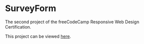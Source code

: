 # SurveyForm

The second project of the freeCodeCamp Responsive Web Design Certification.

This project can be viewed [here](https://htmlpreview.github.io/?https://github.com/andysoto/SurveyForm/blob/master/index.html).

